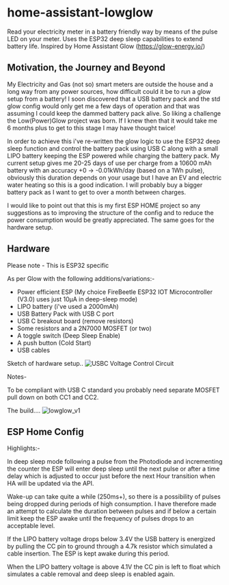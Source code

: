 # home-assistant-lowglow

Read your electricity meter in a battery friendly way by means of the pulse LED on your meter. Uses the ESP32 deep sleep capabilities to extend battery life. Inspired by Home Assistant Glow (<https://glow-energy.io/>)

## Motivation, the Journey and Beyond

My Electricity and Gas (not so) smart meters are outside the house and a long way from any power sources, how difficult could it be to run a glow setup from a battery! I soon discovered that a USB battery pack and the std glow config would only get me a few days of operation and that was assuming I could keep the dammed battery pack alive. So liking a challenge the Low(Power)Glow project was born. If I knew then that it would take me 6 months plus to get to this stage I may have thought twice!

In order to achieve this i've re-written the glow logic to use the ESP32 deep sleep function and control the battery pack using USB C along with a small LIPO battery keeping the ESP powered while charging the battery pack. My current setup gives me 20-25 days of use per charge from a 10600 mAh battery with an accuracy +0 -> -0.01kWh/day (based on a 1Wh pulse), obviously this duration depends on your usage but I have an EV and electric water heating so this is a good indication. I will probably buy a bigger battery pack as I want to get to over a month between charges.

I would like to point out that this is my first ESP HOME project so any suggestions as to improving the structure of the config and to reduce the power consumption would be greatly appreciated. The same goes for the hardware setup.

## Hardware

Please note - This is ESP32 specific

As per Glow with the following additions/variations:-

- Power efficient ESP (My choice FireBeetle ESP32 IOT Microcontroller (V3.0) uses just 10μA in deep-sleep mode)
- LIPO battery (i've used a 2000mAh)
- USB Battery Pack with USB C port
- USB C breakout board (remove resistors)
- Some resistors and a 2N7000 MOSFET (or two)
- A toggle switch (Deep Sleep Enable)
- A push button (Cold Start)
- USB cables

Sketch of hardware setup..
![USBC Voltage Control Circuit](https://github.com/user-attachments/assets/b6c43688-630c-4370-b26b-9aa6d84245e0)

Notes-

To be compliant with USB C standard you probably need separate MOSFET pull down on both CC1 and CC2.

The build....
![lowglow_v1](https://github.com/user-attachments/assets/90b7a078-8c47-48ba-8021-2f3b2c0df609)

## ESP Home Config

Highlights:-

In deep sleep mode following a pulse from the Photodiode and incrementing the counter the ESP will enter deep sleep until the next pulse or after a time delay which is adjusted to occur just before the next Hour transition when HA will be updated via the API.

Wake-up can take quite a while (250ms+), so there is a possibility of pulses being dropped during periods of high consumption. I have therefore made an attempt to calculate the duration between pulses and if below a certain limit keep the ESP awake until the frequency of pulses drops to an acceptable level.

If the LIPO battery voltage drops below 3.4V the USB battery is energized by pulling the CC pin to ground through a 4.7k resistor which simulated a cable insertion. The ESP is kept awake during this period.

When the LIPO battery voltage is above 4.1V the CC pin is left to float which simulates a cable removal and deep sleep is enabled again.
